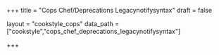 +++
title = "Cops Chef/Deprecations Legacynotifysyntax"
draft = false

layout = "cookstyle_cops"
data_path = ["cookstyle","cops_chef_deprecations_legacynotifysyntax"]

+++

<!-- The content of this page is automatically generated from the
cops_chef_deprecations_legacynotifysyntax.yml file in github.com/chef/cookstyle/docs-chef-io/data/cookstyle. -->

